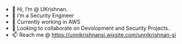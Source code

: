 - 👋 Hi, I’m @ UKrishnan.
- 👀 I’m a Security Engineer
- 🌱 Currently working in AWS
- 💞️ Looking to collaborate on Devolopment and Security Projects..
- 📫 Reach me @ 
  https://unnikrishnansi.wixsite.com/unnikrishnan-si
<!---
 Cap10Coderman/Cap10Coderman is a ✨ special ✨ repository because its `README.md` (this file) appears on your GitHub profile.
You can click the Preview link to take a look at your changes.
--->
